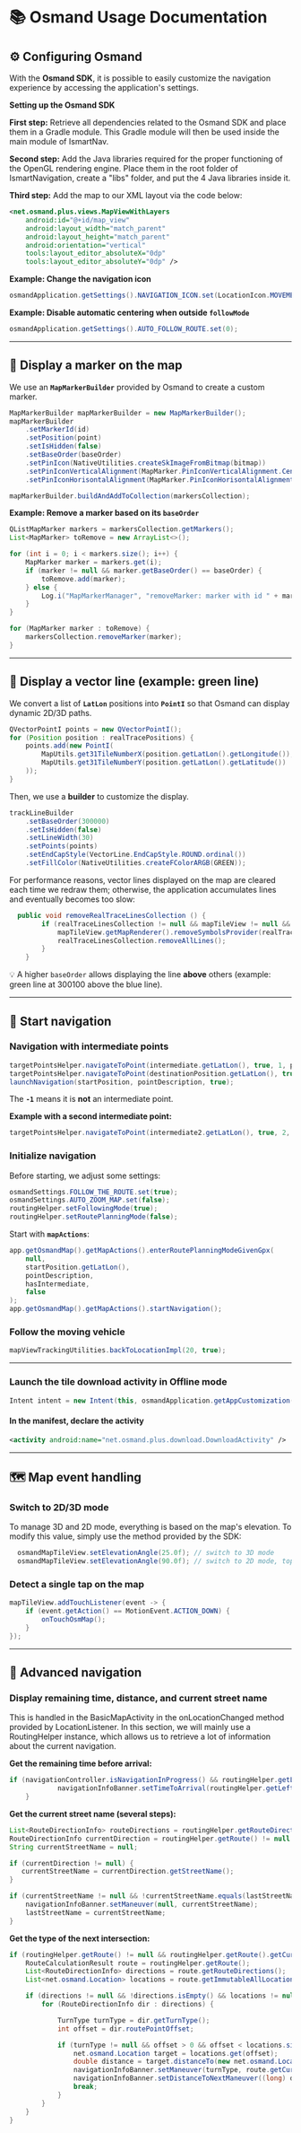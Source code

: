 # 📚 Osmand Usage Documentation

## ⚙️ Configuring Osmand

With the **Osmand SDK**, it is possible to easily customize the navigation experience by accessing the application's settings.

**Setting up the Osmand SDK**

**First step:** Retrieve all dependencies related to the Osmand SDK and place them in a Gradle module. This Gradle module will then be used inside the main module of IsmartNav.

**Second step:** Add the Java libraries required for the proper functioning of the OpenGL rendering engine. Place them in the root folder of IsmartNavigation, create a "libs" folder, and put the 4 Java libraries inside it.

**Third step:** Add the map to our XML layout via the code below:

```xml
<net.osmand.plus.views.MapViewWithLayers
    android:id="@+id/map_view"
    android:layout_width="match_parent"
    android:layout_height="match_parent"
    android:orientation="vertical"
    tools:layout_editor_absoluteX="0dp"
    tools:layout_editor_absoluteY="0dp" />
```

**Example: Change the navigation icon**

```java
osmandApplication.getSettings().NAVIGATION_ICON.set(LocationIcon.MOVEMENT_CAR.toString());
```

**Example: Disable automatic centering when outside `followMode`**

```java
osmandApplication.getSettings().AUTO_FOLLOW_ROUTE.set(0);
```

---

## 📍 Display a marker on the map

We use an **`MapMarkerBuilder`** provided by Osmand to create a custom marker.

```java
MapMarkerBuilder mapMarkerBuilder = new MapMarkerBuilder();
mapMarkerBuilder
    .setMarkerId(id)
    .setPosition(point)
    .setIsHidden(false)
    .setBaseOrder(baseOrder)
    .setPinIcon(NativeUtilities.createSkImageFromBitmap(bitmap))
    .setPinIconVerticalAlignment(MapMarker.PinIconVerticalAlignment.CenterVertical)
    .setPinIconHorisontalAlignment(MapMarker.PinIconHorisontalAlignment.CenterHorizontal);

mapMarkerBuilder.buildAndAddToCollection(markersCollection);
```

**Example: Remove a marker based on its `baseOrder`**

```java
QListMapMarker markers = markersCollection.getMarkers();
List<MapMarker> toRemove = new ArrayList<>();

for (int i = 0; i < markers.size(); i++) {
    MapMarker marker = markers.get(i);
    if (marker != null && marker.getBaseOrder() == baseOrder) {
        toRemove.add(marker);
    } else {
        Log.i("MapMarkerManager", "removeMarker: marker with id " + marker.getMarkerId() + " has base order " + marker.getBaseOrder() + ", not removing");
    }
}

for (MapMarker marker : toRemove) {
    markersCollection.removeMarker(marker);
}
```

---

## 📏 Display a vector line (example: green line)

We convert a list of **`LatLon`** positions into **`PointI`** so that Osmand can display dynamic 2D/3D paths.

```java
QVectorPointI points = new QVectorPointI();
for (Position position : realTracePositions) {
    points.add(new PointI(
        MapUtils.get31TileNumberX(position.getLatLon().getLongitude()),
        MapUtils.get31TileNumberY(position.getLatLon().getLatitude())
    ));
}
```

Then, we use a **builder** to customize the display.

```java
trackLineBuilder
    .setBaseOrder(300000)
    .setIsHidden(false)
    .setLineWidth(30)
    .setPoints(points)
    .setEndCapStyle(VectorLine.EndCapStyle.ROUND.ordinal())
    .setFillColor(NativeUtilities.createFColorARGB(GREEN));
```

For performance reasons, vector lines displayed on the map are cleared each time we redraw them; otherwise, the application accumulates lines and eventually becomes too slow:

```java
  public void removeRealTraceLinesCollection () {
        if (realTraceLinesCollection != null && mapTileView != null && mapTileView.getMapRenderer() != null) {
            mapTileView.getMapRenderer().removeSymbolsProvider(realTraceLinesCollection);
            realTraceLinesCollection.removeAllLines();
        }
    }
```

💡 A higher `baseOrder` allows displaying the line **above** others (example: green line at 300100 above the blue line).

---

## 🧭 Start navigation

### Navigation with intermediate points

```java
targetPointsHelper.navigateToPoint(intermediate.getLatLon(), true, 1, pointDescription);
targetPointsHelper.navigateToPoint(destinationPosition.getLatLon(), true, -1, pointDescription);
launchNavigation(startPosition, pointDescription, true);
```

The **`-1`** means it is **not** an intermediate point.

**Example with a second intermediate point:**

```java
targetPointsHelper.navigateToPoint(intermediate2.getLatLon(), true, 2, pointDescription);
```

### Initialize navigation

Before starting, we adjust some settings:

```java
osmandSettings.FOLLOW_THE_ROUTE.set(true);
osmandSettings.AUTO_ZOOM_MAP.set(false);
routingHelper.setFollowingMode(true);
routingHelper.setRoutePlanningMode(false);
```

Start with **`mapActions`**:

```java
app.getOsmandMap().getMapActions().enterRoutePlanningModeGivenGpx(
    null,
    startPosition.getLatLon(),
    pointDescription,
    hasIntermediate,
    false
);
app.getOsmandMap().getMapActions().startNavigation();
```

### Follow the moving vehicle

```java
mapViewTrackingUtilities.backToLocationImpl(20, true);
```

---

### Launch the tile download activity in Offline mode

```java
Intent intent = new Intent(this, osmandApplication.getAppCustomization().getDownloadActivity());
```

#### In the manifest, declare the activity
```xml
<activity android:name="net.osmand.plus.download.DownloadActivity" />
```

---

## 🗺️ Map event handling

### Switch to 2D/3D mode

To manage 3D and 2D mode, everything is based on the map's elevation. To modify this value, simply use the method provided by the SDK:

```java
  osmandMapTileView.setElevationAngle(25.0f); // switch to 3D mode
  osmandMapTileView.setElevationAngle(90.0f); // switch to 2D mode, top view of the vehicle
```

### Detect a single tap on the map

```java
mapTileView.addTouchListener(event -> {
    if (event.getAction() == MotionEvent.ACTION_DOWN) {
        onTouchOsmMap();
    }
});
```

---

## 🚚 Advanced navigation

### Display remaining time, distance, and current street name

This is handled in the BasicMapActivity in the onLocationChanged method provided by LocationListener.
In this section, we will mainly use a RoutingHelper instance, which allows us to retrieve a lot of information about the current navigation.

**Get the remaining time before arrival:**

```java
if (navigationController.isNavigationInProgress() && routingHelper.getLeftTime() != 0 && navStatus.getCircuit().isCollectable()) {
            navigationInfoBanner.setTimeToArrival(routingHelper.getLeftTime());
    }
```

**Get the current street name (several steps):**

```java
List<RouteDirectionInfo> routeDirections = routingHelper.getRouteDirections();
RouteDirectionInfo currentDirection = routingHelper.getRoute() != null ? routingHelper.getRoute().getCurrentDirection() : null;
String currentStreetName = null;
```

```java
if (currentDirection != null) {
   currentStreetName = currentDirection.getStreetName();
}

if (currentStreetName != null && !currentStreetName.equals(lastStreetName)) {
    navigationInfoBanner.setManeuver(null, currentStreetName);
    lastStreetName = currentStreetName;
}
```

**Get the type of the next intersection:**

```java 
if (routingHelper.getRoute() != null && routingHelper.getRoute().getCurrentDirection() != null) {
    RouteCalculationResult route = routingHelper.getRoute();
    List<RouteDirectionInfo> directions = route.getRouteDirections();
    List<net.osmand.Location> locations = route.getImmutableAllLocations();

    if (directions != null && !directions.isEmpty() && locations != null) {
        for (RouteDirectionInfo dir : directions) {

            TurnType turnType = dir.getTurnType();
            int offset = dir.routePointOffset;

            if (turnType != null && offset > 0 && offset < locations.size()) {
                net.osmand.Location target = locations.get(offset);
                double distance = target.distanceTo(new net.osmand.Location("", location.getLatitude(), location.getLongitude()));
                navigationInfoBanner.setManeuver(turnType, route.getCurrentDirection().getStreetName());
                navigationInfoBanner.setDistanceToNextManeuver((long) distance);
                break;
            }
        }
    }
}
```
